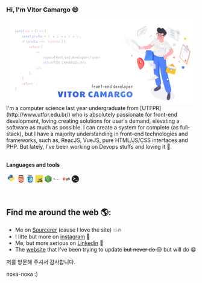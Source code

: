 ### Hi, I'm Vitor Camargo 😄
<img src="https://raw.githubusercontent.com/vitorCamargo/vitorCamargo/76022237cfed1af56e4c7b4047d1035c89716e47/background.svg" alt="banner that writes a code about the banner itself">
<!--
Why so many code if life is not programmed and there is no logic in the best things.
But, besides that, don't copy this READ.me, I made it!
--->
I'm a computer science last year undergraduate from [UTFPR](http://www.utfpr.edu.br/) who is absolutely passionate for front-end development, loving creating solutions for user's demand, elevating a software as much as possible. I can create a system for complete (as full-stack), but I have a majority understanding in front-end technologies and frameworks, such as, ReacJS, VueJS, pure HTML/JS/CSS interfaces and PHP. But lately, I've been working on Devops stuffs and loving it 🥰.

<br />
<br />

**Languages and tools**

<code><img height="25" src="https://raw.githubusercontent.com/github/explore/80688e429a7d4ef2fca1e82350fe8e3517d3494d/topics/python/python.png"></code>
<code><img height="20" src="https://raw.githubusercontent.com/github/explore/80688e429a7d4ef2fca1e82350fe8e3517d3494d/topics/html/html.png"></code>
<code><img height="20" src="https://raw.githubusercontent.com/github/explore/5c058a388828bb5fde0bcafd4bc867b5bb3f26f3/topics/css/css.png"></code>
<code><img height="20" src="https://raw.githubusercontent.com/github/explore/80688e429a7d4ef2fca1e82350fe8e3517d3494d/topics/javascript/javascript.png"></code>
<code><img height="20" src="https://raw.githubusercontent.com/github/explore/80688e429a7d4ef2fca1e82350fe8e3517d3494d/topics/nodejs/nodejs.png"></code>
<code><img height="20" src="https://raw.githubusercontent.com/github/explore/80688e429a7d4ef2fca1e82350fe8e3517d3494d/topics/mongodb/mongodb.png"></code>
<code><img height="20" src="https://raw.githubusercontent.com/github/explore/80688e429a7d4ef2fca1e82350fe8e3517d3494d/topics/git/git.png"></code>
<code><img height="20" src="https://raw.githubusercontent.com/github/explore/80688e429a7d4ef2fca1e82350fe8e3517d3494d/topics/terminal/terminal.png"></code>

<br/>

## Find me around the web 🌎:
- Me on [Sourcerer](https://sourcerer.io/vitorcamargo) (cause I love the site) 💥🔥
- I litte but more on [instagram](https://www.instagram.com/_vitorcamargo_/) 📸
- Me, but more serious on [Linkedin](https://www.linkedin.com/in/vitor-camargo/) 💼
- The [website](http://vitorcamargo.me) that I've been trying to update ~~but never do 😔~~ but will do 😁

저를 방문해 주셔서 감사합니다.

пока-пока :)
